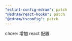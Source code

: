 ```yaml
---
"eslint-config-edram": patch
"@edram/react-hooks": patch
"@edram/tsconfig": patch
---
```


chore: 增加 react 配置
